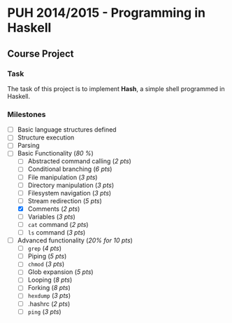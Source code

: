 # PUH 2014/2015 - Programming in Haskell
## Course Project

### Task
The task of this project is to implement **Hash**, a simple shell programmed in Haskell.


### Milestones
- [ ] Basic language structures defined
- [ ] Structure execution
- [ ] Parsing
- [ ] Basic Functionality (*80 %*)
    - [ ] Abstracted command calling (*2 pts*)
    - [ ] Conditional branching (*6 pts*)
    - [ ] File manipulation (*3 pts*)
    - [ ] Directory manipulation (*3 pts*)
    - [ ] Filesystem navigation (*3 pts*)
    - [ ] Stream redirection (*5 pts*)
    - [x] Comments (*2 pts*)
    - [ ] Variables (*3 pts*)
    - [ ] `cat` command (*2 pts*)
    - [ ] `ls` command (*3 pts*)
- [ ] Advanced functionality (*20% for 10 pts*)
    - [ ] `grep` (*4 pts*)
    - [ ] Piping (*5 pts*)
    - [ ] `chmod` (*3 pts*)
    - [ ] Glob expansion (*5 pts*)
    - [ ] Looping (*8 pts*)
    - [ ] Forking (*8 pts*)
    - [ ] `hexdump` (*3 pts*)
    - [ ] .hashrc (*2 pts*)
    - [ ] `ping` (*3 pts*)
